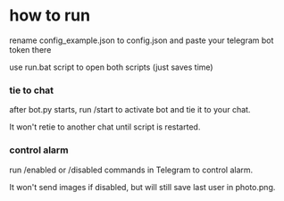 # how to run

rename config_example.json to config.json and paste your telegram bot token there

use run.bat script to open both scripts (just saves time)

### tie to chat

after bot.py starts, run /start to activate bot and tie it to your chat.

It won't retie to another chat until script is restarted.

### control alarm

run /enabled or /disabled commands in Telegram to control alarm.

It won't send images if disabled, but will still save last user in photo.png.
